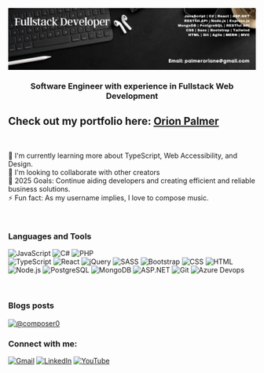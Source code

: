<img align="center" alt="HTML5" width="1000px" src="Fullstack Developer (2).png" style="padding-right:10px;" />
<h3 align="center">Software Engineer with experience in Fullstack Web Development</h3>

<div align=flex-start >

## Check out my portfolio here: [Orion Palmer](https://www.orionpalmer.com)
 
 <br>
 
 🌱 I'm currently learning more about TypeScript, Web Accessibility, and Design.
 <br>
 👯 I'm looking to collaborate with other creators
 <br>
 💬 2025 Goals: Continue aiding developers and creating efficient and reliable business solutions.
 <br>
 ⚡ Fun fact: As my username implies, I love to compose music.

<br />

### Languages and Tools
![JavaScript](https://img.shields.io/badge/-javascript-F7DF1E?&style=for-the-badge&logo=javascript&logoColor=black) 
![C#](https://img.shields.io/badge/-C_Sharp-purple?style=for-the-badge&logo=CSharp)
![PHP](https://img.shields.io/badge/PHP?style=for-the-badge&logo=PHP)
<br>
![TypeScript](https://img.shields.io/badge/-typescript-ac123b?&style=for-the-badge&logo=typescript&logoColor=black)
![React](https://img.shields.io/badge/-ReactJS-grey?&style=for-the-badge&logo=react&logoColor=61DAFB) 
![jQuery](https://img.shields.io/badge/-jQuery-navy?style=for-the-badge&logo=jQuery) 
![SASS](https://img.shields.io/badge/Sass-CC6699?style=for-the-badge&logo=sass&logoColor=white) 
![Bootstrap](https://img.shields.io/badge/-Bootstrap-purple?style=for-the-badge&logo=Bootstrap)
![CSS](https://img.shields.io/badge/-css3-1572B6?&style=for-the-badge&logo=css3&logoColor=white) 
![HTML](https://img.shields.io/badge/HTML5-E34F26?style=for-the-badge&logo=html5&logoColor=white) 
 <br>
 ![Node.js](https://img.shields.io/badge/Node.js-339933?style=for-the-badge&logo=nodedotjs&logoColor=white) 
 ![PostgreSQL](https://img.shields.io/badge/PostgreSQL-000000?style=for-the-badge&logo=express&logoColor=white) 
 ![MongoDB](https://img.shields.io/badge/-Mongo_DB-brightgreen?style=for-the-badge&logo=MongoDB)
 ![ASP.NET](https://img.shields.io/badge/-ASP.NET-blue?style=for-the-badge&logo=ASPNET)
 ![Git](https://img.shields.io/badge/-Git-F05032?&style=for-the-badge&logo=git&logoColor=white) 
 ![Azure Devops](https://img.shields.io/badge/azure-devops?style-for-the-badge&logo=Azure-Devops&logoColor=white)

<br />

### Blogs posts
<!-- BLOG-POST-LIST:START -->
<a href="https://orionpalmer.hashnode.dev/" target="blank"><img align="center" src="https://avatars2.githubusercontent.com/u/16342708?s=400&v=4" alt="@composer0" height="50" width="50" /></a>
 

<!-- BLOG-POST-LIST:END -->
 
 ### Connect with me:

[![Gmail](https://img.shields.io/badge/Gmail-D14836?style=for-the-badge&logo=gmail&logoColor=white)](mailto:palmerorione@gmail.com) [![LinkedIn](https://img.shields.io/badge/linkedin-%230077B5.svg?style=for-the-badge&logo=linkedin&logoColor=white)](https://www.linkedin.com/in/orion-palmer) [![YouTube](https://img.shields.io/badge/-YouTube-red?&style=for-the-badge&logo=youtube&logoColor=white)](https://www.youtube.com/channel/UC1PLqeZnOUcLVteRSYwk1WQ)

<br />
<br />

[portfolio]: https://www.orionpalmer.com
[linkedin]: https://www.linkedin.com/in/orionpalmer
[youtube]: https://www.youtube.com/channel/UC1PLqeZnOUcLVteRSYwk1WQ
[hashnode]: https://orionpalmer.hashnode.dev/
